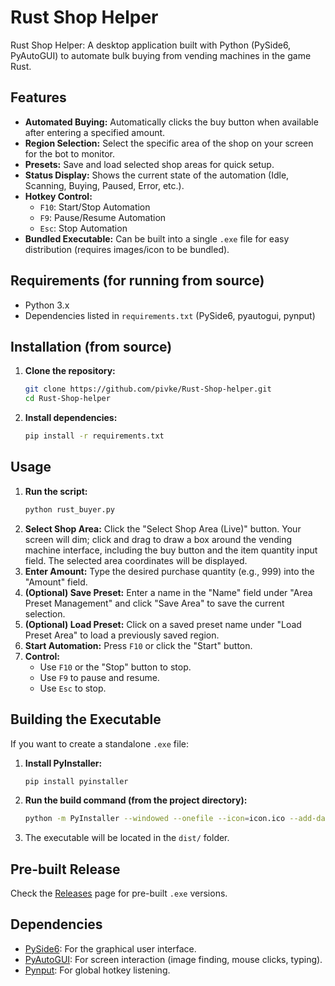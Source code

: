 # Rust Shop Helper

Rust Shop Helper: A desktop application built with Python (PySide6, PyAutoGUI) to automate bulk buying from vending machines in the game Rust.

## Features

*   **Automated Buying:** Automatically clicks the buy button when available after entering a specified amount.
*   **Region Selection:** Select the specific area of the shop on your screen for the bot to monitor.
*   **Presets:** Save and load selected shop areas for quick setup.
*   **Status Display:** Shows the current state of the automation (Idle, Scanning, Buying, Paused, Error, etc.).
*   **Hotkey Control:**
    *   `F10`: Start/Stop Automation
    *   `F9`: Pause/Resume Automation
    *   `Esc`: Stop Automation
*   **Bundled Executable:** Can be built into a single `.exe` file for easy distribution (requires images/icon to be bundled).

## Requirements (for running from source)

*   Python 3.x
*   Dependencies listed in `requirements.txt` (PySide6, pyautogui, pynput)

## Installation (from source)

1.  **Clone the repository:**
    ```bash
    git clone https://github.com/pivke/Rust-Shop-helper.git
    cd Rust-Shop-helper
    ```
2.  **Install dependencies:**
    ```bash
    pip install -r requirements.txt
    ```

## Usage

1.  **Run the script:**
    ```bash
    python rust_buyer.py
    ```
2.  **Select Shop Area:** Click the "Select Shop Area (Live)" button. Your screen will dim; click and drag to draw a box around the vending machine interface, including the buy button and the item quantity input field. The selected area coordinates will be displayed.
3.  **Enter Amount:** Type the desired purchase quantity (e.g., 999) into the "Amount" field.
4.  **(Optional) Save Preset:** Enter a name in the "Name" field under "Area Preset Management" and click "Save Area" to save the current selection.
5.  **(Optional) Load Preset:** Click on a saved preset name under "Load Preset Area" to load a previously saved region.
6.  **Start Automation:** Press `F10` or click the "Start" button.
7.  **Control:**
    *   Use `F10` or the "Stop" button to stop.
    *   Use `F9` to pause and resume.
    *   Use `Esc` to stop.

## Building the Executable

If you want to create a standalone `.exe` file:

1.  **Install PyInstaller:**
    ```bash
    pip install pyinstaller
    ```
2.  **Run the build command (from the project directory):**
    ```bash
    python -m PyInstaller --windowed --onefile --icon=icon.ico --add-data "input_field_anchor.png;." --add-data "buy_button_green.png;." --add-data "buy_button_red.png;." --add-data "buy_button_gray.png;." --add-data "icon.ico;." rust_buyer.py
    ```
3.  The executable will be located in the `dist/` folder.

## Pre-built Release

Check the [Releases](https://github.com/pivke/Rust-Shop-helper/releases) page for pre-built `.exe` versions.

## Dependencies

*   [PySide6](https://pypi.org/project/PySide6/): For the graphical user interface.
*   [PyAutoGUI](https://pypi.org/project/PyAutoGUI/): For screen interaction (image finding, mouse clicks, typing).
*   [Pynput](https://pypi.org/project/pynput/): For global hotkey listening. 